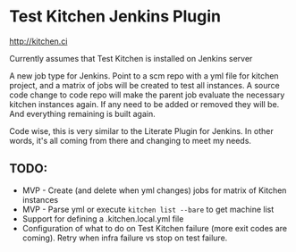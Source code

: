 # Test Kitchen Jenkins Plugin

http://kitchen.ci

Currently assumes that Test Kitchen is installed on Jenkins server

A new job type for Jenkins.  Point to a scm repo with a yml file for kitchen project, and a matrix of jobs will be created to test all instances.  A source code change to code repo will make the parent job evaluate the necessary kitchen instances again.  If any need to be added or removed they will be.  And everything remaining is built again.

Code wise, this is very similar to the Literate Plugin for Jenkins.  In other words, it's all coming from there and changing to meet my needs.

## TODO:
* MVP - Create (and delete when yml changes) jobs for matrix of Kitchen instances
* MVP - Parse yml or execute `kitchen list --bare` to get machine list
* Support for defining a .kitchen.local.yml file
* Configuration of what to do on Test Kitchen failure (more exit codes are coming).  Retry when infra failure vs stop on test failure.